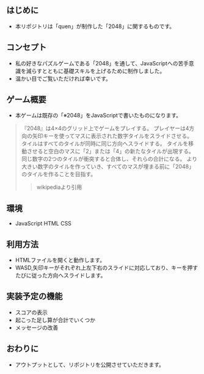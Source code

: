 ## はじめに
- 本リポジトリは「quen」が制作した「2048」に関するものです。
## コンセプト
- 私の好きなパズルゲームである「2048」を通して、JavaScriptへの苦手意識を減らすとともに基礎スキルを上げるために制作しました。
- 温かい目でご覧いただければ幸いです。
## ゲーム概要
- 本ゲームは既存の「※2048」をJavaScriptで書いたものになります。
> 『2048』は4×4のグリッド上でゲームをプレイする。
> プレイヤーは4方向の矢印キーを使ってマスに表示された数字タイルをスライドさせる。
> タイルはすべてのタイルが同時に同じ方向へスライドする。
> タイルを移動させると空白のマスに「2」または「4」の新たなタイルが出現する。
> 同じ数字の2つのタイルが衝突すると合体し、それらの合計になる。
> より大きい数字のタイルを作っていき、すべてのマスが埋まる前に「2048」のタイルを作ることを目指す。
>> wikipediaより引用
<!-- # デモ動画 -->
## 環境
- JavaScript HTML CSS
## 利用方法
- HTMLファイルを開くと動作します。
- WASD,矢印キーがそれぞれ上左下右のスライドに対応しており、キーを押すたびに従った方向へスライドします。
## 実装予定の機能
- スコアの表示
 - 起こった足し算が合計でいくつか
- メッセージの改善
## おわりに
- アウトプットとして、リポジトリを公開させていただきます。